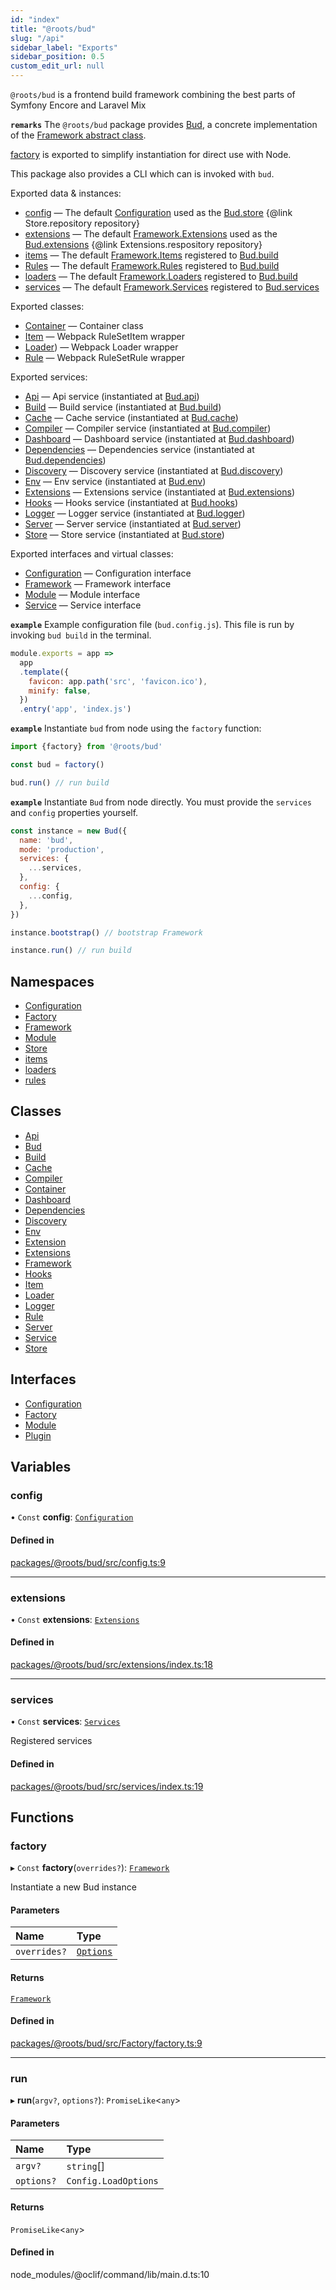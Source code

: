 ```yaml
---
id: "index"
title: "@roots/bud"
slug: "/api"
sidebar_label: "Exports"
sidebar_position: 0.5
custom_edit_url: null
---
```


`@roots/bud` is a frontend build framework combining the best parts of Symfony Encore and Laravel Mix

**`remarks`**
The `@roots/bud` package provides [Bud](classes/Bud.md), a concrete implementation of the [Framework abstract class](classes/Framework.md).

[factory](index.md#factory) is exported to simplify instantiation for direct use with Node.

This package also provides a CLI which can is invoked with `bud`.

Exported data & instances:
- [config](classes/Bud.md#config) — The default [Configuration](interfaces/Configuration.md) used as the [Bud.store](classes/Bud.md#store) {@link Store.repository repository}
- [extensions](classes/Bud.md#extensions) — The default [Framework.Extensions](interfaces/Framework.Extensions.md) used as the [Bud.extensions](classes/Bud.md#extensions) {@link Extensions.respository repository}
- [items](classes/Build.md#items) — The default [Framework.Items](interfaces/Framework.Items.md) registered to [Bud.build](classes/Bud.md#build)
- [Rules](interfaces/Framework.Rules.md) — The default [Framework.Rules](interfaces/Framework.Rules.md) registered to [Bud.build](classes/Bud.md#build)
- [loaders](classes/Build.md#loaders) — The default [Framework.Loaders](interfaces/Framework.Loaders.md) registered to [Bud.build](classes/Bud.md#build)
- [services](classes/Bud.md#services) — The default [Framework.Services](interfaces/Framework.Services.md) registered to [Bud.services](classes/Bud.md#services)

Exported classes:
- [Container](classes/Container.md) — Container class
- [Item](classes/Item.md) — Webpack RuleSetItem wrapper
- [Loader](classes/Loader.md)) — Webpack Loader wrapper
- [Rule](classes/Rule.md) — Webpack RuleSetRule wrapper

Exported services:
- [Api](classes/Api.md) — Api service (instantiated at [Bud.api](classes/Bud.md#api))
- [Build](classes/Build.md) — Build service (instantiated at [Bud.build](classes/Bud.md#build))
- [Cache](classes/Cache.md) — Cache service (instantiated at [Bud.cache](classes/Bud.md#cache))
- [Compiler](classes/Compiler.md) — Compiler service (instantiated at [Bud.compiler](classes/Bud.md#compiler))
- [Dashboard](classes/Dashboard.md) — Dashboard service (instantiated at [Bud.dashboard](classes/Bud.md#dashboard))
- [Dependencies](classes/Dependencies.md) — Dependencies service (instantiated at [Bud.dependencies](classes/Bud.md#dependencies))
- [Discovery](classes/Discovery.md) — Discovery service (instantiated at [Bud.discovery](classes/Bud.md#discovery))
- [Env](classes/Env.md) — Env service (instantiated at [Bud.env](classes/Bud.md#env))
- [Extensions](interfaces/Framework.Extensions.md) — Extensions service (instantiated at [Bud.extensions](classes/Bud.md#extensions))
- [Hooks](classes/Hooks.md) — Hooks service (instantiated at [Bud.hooks](classes/Bud.md#hooks))
- [Logger](classes/Logger.md) — Logger service (instantiated at [Bud.logger](classes/Bud.md#logger))
- [Server](classes/Server.md) — Server service (instantiated at [Bud.server](classes/Bud.md#server))
- [Store](classes/Store.md) — Store service (instantiated at [Bud.store](classes/Bud.md#store))

Exported interfaces and virtual classes:
- [Configuration](interfaces/Configuration.md) — Configuration interface
- [Framework](classes/Framework.md) — Framework interface
- [Module](interfaces/Module.md) — Module interface
- [Service](classes/Service.md) — Service interface

**`example`**
Example configuration file (`bud.config.js`). This file is run by invoking `bud build` in the terminal.

```js
module.exports = app =>
  app
  .template({
    favicon: app.path('src', 'favicon.ico'),
    minify: false,
  })
  .entry('app', 'index.js')
```

**`example`**
Instantiate `bud` from node using the `factory` function:

```js
import {factory} from '@roots/bud'

const bud = factory()

bud.run() // run build
```

**`example`**
Instantiate `Bud` from node directly. You must provide the `services` and `config` properties yourself.

```js
const instance = new Bud({
  name: 'bud',
  mode: 'production',
  services: {
    ...services,
  },
  config: {
    ...config,
  },
})

instance.bootstrap() // bootstrap Framework

instance.run() // run build
```

## Namespaces

- [Configuration](namespaces/Configuration.md)
- [Factory](namespaces/Factory.md)
- [Framework](namespaces/Framework.md)
- [Module](namespaces/Module.md)
- [Store](namespaces/Store.md)
- [items](namespaces/items.md)
- [loaders](namespaces/loaders.md)
- [rules](namespaces/rules.md)

## Classes

- [Api](classes/Api.md)
- [Bud](classes/Bud.md)
- [Build](classes/Build.md)
- [Cache](classes/Cache.md)
- [Compiler](classes/Compiler.md)
- [Container](classes/Container.md)
- [Dashboard](classes/Dashboard.md)
- [Dependencies](classes/Dependencies.md)
- [Discovery](classes/Discovery.md)
- [Env](classes/Env.md)
- [Extension](classes/Extension.md)
- [Extensions](classes/Extensions.md)
- [Framework](classes/Framework.md)
- [Hooks](classes/Hooks.md)
- [Item](classes/Item.md)
- [Loader](classes/Loader.md)
- [Logger](classes/Logger.md)
- [Rule](classes/Rule.md)
- [Server](classes/Server.md)
- [Service](classes/Service.md)
- [Store](classes/Store.md)

## Interfaces

- [Configuration](interfaces/Configuration.md)
- [Factory](interfaces/Factory.md)
- [Module](interfaces/Module.md)
- [Plugin](interfaces/Plugin.md)

## Variables

### config

• `Const` **config**: [`Configuration`](interfaces/Configuration.md)

#### Defined in

[packages/@roots/bud/src/config.ts:9](https://github.com/roots/bud/blob/ba45c7e9/packages/@roots/bud/src/config.ts#L9)

___

### extensions

• `Const` **extensions**: [`Extensions`](interfaces/Framework.Extensions.md)

#### Defined in

[packages/@roots/bud/src/extensions/index.ts:18](https://github.com/roots/bud/blob/ba45c7e9/packages/@roots/bud/src/extensions/index.ts#L18)

___

### services

• `Const` **services**: [`Services`](interfaces/Framework.Services.md)

Registered services

#### Defined in

[packages/@roots/bud/src/services/index.ts:19](https://github.com/roots/bud/blob/ba45c7e9/packages/@roots/bud/src/services/index.ts#L19)

## Functions

### factory

▸ `Const` **factory**(`overrides?`): [`Framework`](classes/Framework.md)

Instantiate a new Bud instance

#### Parameters

| Name | Type |
| :------ | :------ |
| `overrides?` | [`Options`](interfaces/Factory.Options.md) |

#### Returns

[`Framework`](classes/Framework.md)

#### Defined in

[packages/@roots/bud/src/Factory/factory.ts:9](https://github.com/roots/bud/blob/ba45c7e9/packages/@roots/bud/src/Factory/factory.ts#L9)

___

### run

▸ **run**(`argv?`, `options?`): `PromiseLike`<`any`\>

#### Parameters

| Name | Type |
| :------ | :------ |
| `argv?` | `string`[] |
| `options?` | `Config.LoadOptions` |

#### Returns

`PromiseLike`<`any`\>

#### Defined in

node_modules/@oclif/command/lib/main.d.ts:10
